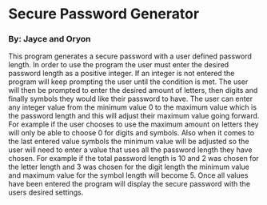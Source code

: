 # Secure Password Generator

### By: Jayce and Oryon

This program generates a secure password with
a user defined password length. In order to use
the program the user must enter the desired 
password length as a positive integer. If an 
integer is not entered the program will keep
prompting the user until the condition is met.
The user will then be prompted to enter the
desired amount of letters, then digits and
finally symbols they would like their password
to have. The user can enter any integer value
from the minimum value 0 to the maximum value
which is the password length and this will adjust
their maximum value going forward. For example
if the user chooses to use the maximum amount
on letters they will only be able to choose 0 for
digits and symbols. Also when it comes to the last
entered value symbols the minimum value will be
adjusted so the user will need to enter a value that
uses all the password length they have chosen.
For example if the total password length is 10
and 2 was chosen for the letter length and 3 was
chosen for the digit length the minimum value and
maximum value for the symbol length will become 5.
Once all values have been entered the program will
display the secure password with the users desired
settings.